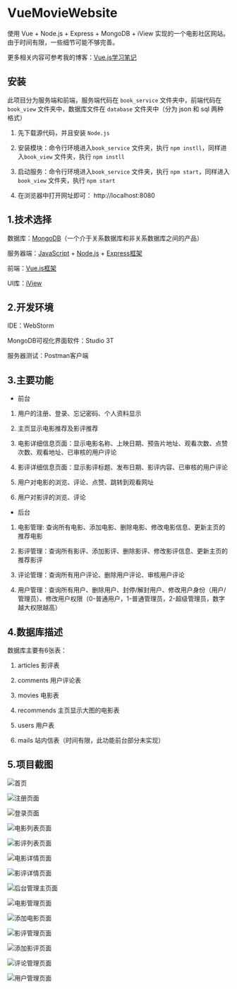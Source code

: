 # VueMovieWebsite
使用 Vue + Node.js + Express + MongoDB + iView 实现的一个电影社区网站。由于时间有限，一些细节可能不够完善。

更多相关内容可参考我的博客：[Vue.js学习笔记](https://blog.csdn.net/weixin_42762089/article/details/91492148#Vue.js%E7%94%B5%E5%BD%B1%E7%BD%91%E7%AB%99%E9%A1%B9%E7%9B%AE)

## 安装

此项目分为服务端和前端，服务端代码在 `book_service` 文件夹中，前端代码在 `book_view` 文件夹中，数据库文件在 `database` 文件夹中（分为 json 和 sql 两种格式）

1. 先下载源代码，并且安装 `Node.js`

2. 安装模块：命令行环境进入`book_service` 文件夹，执行 `npm instll`，同样进入`book_view` 文件夹，执行 `npm instll`

3. 启动服务：命令行环境进入`book_service` 文件夹，执行 `npm start`，同样进入`book_view` 文件夹，执行 `npm start`

4. 在浏览器中打开网址即可： http://localhost:8080 

## 1.技术选择

数据库：[MongoDB](https://www.mongodb.com/)（一个介于关系数据库和非关系数据库之间的产品）

服务器端：[JavaScript](https://www.liaoxuefeng.com/wiki/1022910821149312) + [Node.js](http://nodejs.cn/) + [Express框架](http://www.expressjs.com.cn/)

前端：[Vue.js框架](https://cn.vuejs.org/index.html)

UI库：[iView](https://www.iviewui.com/)

## 2.开发环境

IDE：WebStorm

MongoDB可视化界面软件：Studio 3T

服务器测试：Postman客户端

## 3.主要功能

* 前台   

1. 用户的注册、登录、忘记密码、个人资料显示

2. 主页显示电影推荐及影评推荐

3. 电影详细信息页面：显示电影名称、上映日期、预告片地址、观看次数、点赞次数、观看地址、已审核的用户评论

4. 影评详细信息页面：显示影评标题、发布日期、影评内容、已审核的用户评论

5. 用户对电影的浏览、评论、点赞、跳转到观看网址

6. 用户对影评的浏览、评论

* 后台

1. 电影管理: 查询所有电影、添加电影、删除电影、修改电影信息、更新主页的推荐电影
   
2. 影评管理：查询所有影评、添加影评、删除影评、修改影评信息、更新主页的推荐影评
    
3. 评论管理：查询所有用户评论、删除用户评论、审核用户评论
     
4. 用户管理：查询所有用户、删除用户、封停/解封用户、修改用户身份（用户/管理员）、修改用户权限（0-普通用户，1-普通管理员，2-超级管理员，数字越大权限越高）

## 4.数据库描述

数据库主要有6张表：

1. articles 影评表

2. comments 用户评论表

3. movies 电影表

4. recommends 主页显示大图的电影表

5. users 用户表

6. mails 站内信表（时间有限，此功能前台部分未实现）

## 5.项目截图

![首页](screenshot/1.首页.png)

![注册页面](screenshot/2.注册页面.png)

![登录页面](screenshot/3.登录页面.png)

![电影列表页面](screenshot/4.电影列表页面.png)

![影评列表页面](screenshot/5.影评列表页面.png)

![电影详情页面](screenshot/6.电影详情页面.png)

![影评详情页面](screenshot/7.影评详情页面.png)

![后台管理主页面](screenshot/8.后台管理主页面.png)

![电影管理页面](screenshot/9.电影管理页面.png)

![添加电影页面](screenshot/10.添加电影页面.png)

![影评管理页面](screenshot/11.影评管理页面.png)

![添加影评页面](screenshot/12.添加影评页面.png)

![评论管理页面](screenshot/13.评论管理页面.png)

![用户管理页面](screenshot/14.用户管理页面.png)
